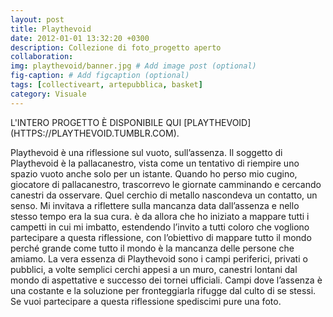 ```yaml
---
layout: post
title: Playthevoid
date: 2012-01-01 13:32:20 +0300
description: Collezione di foto_progetto aperto
collaboration:
img: playthevoid/banner.jpg # Add image post (optional)
fig-caption: # Add figcaption (optional)
tags: [collectiveart, artepubblica, basket]
category: Visuale
---
```


<span style="text-transform: uppercase">
L'intero progetto è disponibile qui [playthevoid](https://playthevoid.tumblr.com).
</span>



Playthevoid è una riflessione sul vuoto, sull’assenza.
Il soggetto di Playthevoid è la pallacanestro, vista come un tentativo di riempire uno spazio vuoto anche solo per un istante.
Quando ho perso mio cugino, giocatore di pallacanestro, trascorrevo le giornate camminando e cercando canestri da osservare. Quel cerchio di metallo nascondeva un contatto, un senso. Mi invitava a riflettere sulla mancanza data dall’assenza e nello stesso tempo era la sua cura. è da allora che ho iniziato a mappare tutti i campetti in cui mi imbatto, estendendo l’invito a tutti coloro che vogliono partecipare a questa riflessione, con l’obiettivo di mappare tutto il mondo perché grande come tutto il mondo è la mancanza delle persone che amiamo.
La vera essenza di Playthevoid sono i campi periferici, privati o pubblici, a volte semplici cerchi appesi a un muro, canestri lontani dal mondo di aspettative e successo dei tornei ufficiali. Campi dove l’assenza è una costante  e la soluzione per fronteggiarla rifugge dal culto di se stessi.
Se vuoi partecipare a questa riflessione  spediscimi pure una foto.
